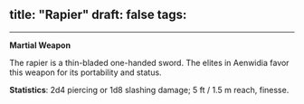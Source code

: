 title: "Rapier"
draft: false
tags:
  - 
---
 
**Martial Weapon**

The rapier is a thin-bladed one-handed sword. The elites in Aenwidia favor this weapon for its portability and status.

**Statistics**: 2d4 piercing or 1d8 slashing damage; 5 ft / 1.5 m reach, finesse.